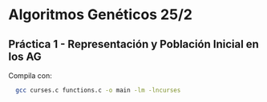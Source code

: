 # Algoritmos Genéticos 25/2


## Práctica 1 - Representación y Población Inicial en los AG

Compila con:

```bash
  gcc curses.c functions.c -o main -lm -lncurses
```



